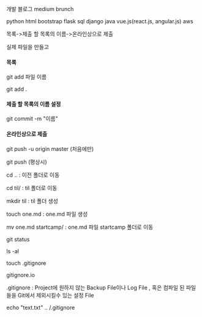 개발 블로그 medium brunch

python html bootstrap flask sql django  java vue.js(react.js, angular.js) aws











목록->제출 할 목록의 이름->온라인상으로 제출



실제 파일을 만들고



#### 목록

git add 파일 이름

git add . 



#### 제출 할 목록의 이름 설정

git commit -m "이름"



#### 온라인상으로 제출

git push -u origin master (처음에만)

git push (평상시)



cd .. : 이전 폴더로 이동

cd til/ : til 폴더로 이동

mkdir til : til 폴더 생성

touch one.md : one.md 파일 생성

mv one.md startcamp/ : one.md 파일 startcamp 폴더로 이동 

git status

ls -al

touch .gitignore

gitignore.io

.gitignore : Project에 원하지 않는 Backup File이나 Log File , 혹은 컴파일 된 파일들을 Git에서 제외시킬수 있는 설정 File

echo "text.txt" .. /.gitignore